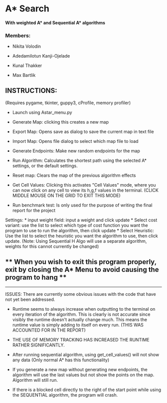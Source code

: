 # A* Search
#### With weighted A* and Sequential A* algorithms

### Members:
- Nikita Volodin 

- Adedamilotun Kanji-Ojelade

- Kunal Thakker

- Max Bartlik

## INSTRUCTIONS:
(Requires pygame, tkinter, guppy3, cProfile, memory profiler)

  * Launch using Astar_menu.py

  * Generate Map: clicking this creates a new map
  * Export Map: Opens save as dialog to save the current map in text file
  * Import Map: Opens file dialog to select which map file to load
  * Generate Endpoints: Make new random endpoints for the map
  * Run Algorithm: Calculates the shortest path using the selected A*
    settings, or the default settings.
  * Reset map: Clears the map of the previous algorithm effects
  * Get Cell Values: Clicking this activates "Cell Values" mode, where you
    can now click on any cell to view its h,g,f values in the terminal. (CLICK MIDDLE MOUSE ON THE GRID TO EXIT THIS MODE)
  * Run benchmark test: Is only used for the purpose of writing the final report for the project

  Settings:
    * input weight field: input a weight and click update
    * Select cost variant: use the list to select which type of cost function
      you want the program to use to run the algorithm, then click update
    * Select Heuristic: Use the list to select the heuristic you want the algorithm
      to use, then click update. (Note: Using Sequential H Algo will use a separate algorithm,
         weights for this cannot currently be changed)

 ** When you wish to exit this program properly, exit by closing the A* Menu to avoid causing the program to hang **
----------------------------------------------------------------------------------------------------------
----------------------------------------------------------------------------------------------------------
ISSUES:
There are currently some obvious issues with the code that have not yet been addressed.

* Runtime seems to always increase when outputting to the terminal on every iteration of the algorithm.
  This is clearly is not accurate since visibly the runtime doesn't actually change much. This means the
  runtime value is simply adding to itself on every run. (THIS WAS ACCOUNTED FOR IN THE REPORT)

* THE USE OF MEMORY TRACKING HAS INCREASED THE RUNTIME RATHER SIGNIFICANTLY.

* After running sequential algorithm, using get_cell_values() will not show any data (Only normal A* has this functionality)

* If you generate a new map without generating new endpoints, the algorithm will use the last values but not show the points
  on the map. Algorithm will still run. 

* If there is a blocked cell directly to the right of the start point while using the SEQUENTIAL algorithm, the program will crash. 
